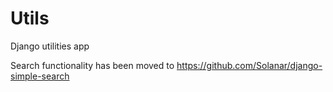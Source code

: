 # Utils
Django utilities app

Search functionality has been moved to https://github.com/Solanar/django-simple-search
